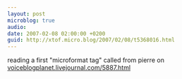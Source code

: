 ```yaml
---
layout: post
microblog: true
audio: 
date: 2007-02-08 02:00:00 +0200
guid: http://xtof.micro.blog/2007/02/08/t5368016.html
---
```

reading a first "microformat tag" called from pierre on [voiceblogplanet.livejournal.com/5887.html](http://voiceblogplanet.livejournal.com/5887.html)
